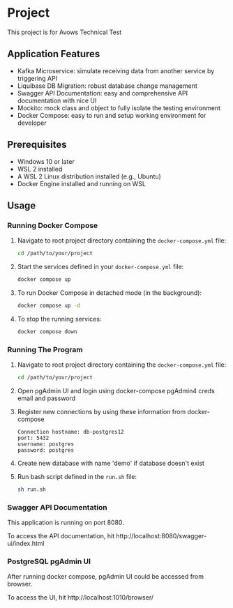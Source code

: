 # Project

This project is for Avows Technical Test

## Application Features
 
- Kafka Microservice: simulate receiving data from another service by triggering API
- Liquibase DB Migration: robust database change management
- Swagger API Documentation: easy and comprehensive API documentation with nice UI
- Mockito: mock class and object to fully isolate the testing environment
- Docker Compose: easy to run and setup working environment for developer

## Prerequisites

- Windows 10 or later
- WSL 2 installed
- A WSL 2 Linux distribution installed (e.g., Ubuntu)
- Docker Engine installed and running on WSL

## Usage

### Running Docker Compose

1. Navigate to root project directory containing the `docker-compose.yml` file:

    ```bash
    cd /path/to/your/project
    ```

2. Start the services defined in your `docker-compose.yml` file:

    ```bash
    docker compose up
    ```

3. To run Docker Compose in detached mode (in the background):

    ```bash
    docker compose up -d
    ```

4. To stop the running services:

    ```bash
    docker compose down
    ```

### Running The Program

1. Navigate to root project directory containing the `docker-compose.yml` file:

    ```bash
    cd /path/to/your/project
    ```

2. Open pgAdmin UI and login using docker-compose pgAdmin4 creds email and password

3. Register new connections by using these information from docker-compose

    ```
    Connection hostname: db-postgres12
    port: 5432
    username: postgres
    password: postgres
    ```

4. Create new database with name 'demo' if database doesn't exist

5. Run bash script defined in the `run.sh` file:

    ```bash
    sh run.sh
    ```

### Swagger API Documentation

This application is running on port 8080.

To access the API documentation, hit http://localhost:8080/swagger-ui/index.html

### PostgreSQL pgAdmin UI

After running docker compose, pgAdmin UI could be accessed from browser.

To access the UI, hit http://localhost:1010/browser/